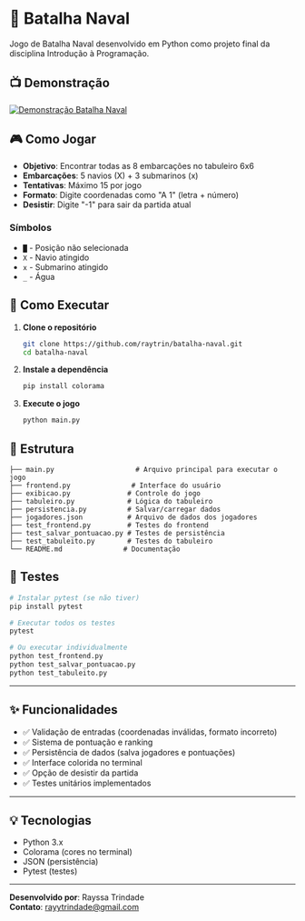 # 🚢 Batalha Naval

Jogo de Batalha Naval desenvolvido em Python como projeto final da disciplina Introdução à Programação.

## 📺 Demonstração

[![Demonstração Batalha Naval](https://img.youtube.com/vi/x5AUvN5W85Q/0.jpg)](https://youtu.be/x5AUvN5W85Q)

## 🎮 Como Jogar

- **Objetivo**: Encontrar todas as 8 embarcações no tabuleiro 6x6
- **Embarcações**: 5 navios (X) + 3 submarinos (x)
- **Tentativas**: Máximo 15 por jogo
- **Formato**: Digite coordenadas como "A 1" (letra + número)
- **Desistir**: Digite "-1" para sair da partida atual

### Símbolos
- `█` - Posição não selecionada
- `X` - Navio atingido
- `x` - Submarino atingido  
- `_` - Água

## 🚀 Como Executar

1. **Clone o repositório**
   ```bash
   git clone https://github.com/raytrin/batalha-naval.git
   cd batalha-naval
   ```

2. **Instale a dependência**
   ```bash
   pip install colorama
   ```

3. **Execute o jogo**
   ```bash
   python main.py
   ```

## 📁 Estrutura

```
├── main.py                    # Arquivo principal para executar o jogo
├── frontend.py               # Interface do usuário
├── exibicao.py              # Controle do jogo
├── tabuleiro.py             # Lógica do tabuleiro 
├── persistencia.py          # Salvar/carregar dados
├── jogadores.json           # Arquivo de dados dos jogadores
├── test_frontend.py         # Testes do frontend
├── test_salvar_pontuacao.py # Testes de persistência
├── test_tabuleito.py        # Testes do tabuleiro
└── README.md               # Documentação
```

## 🧪 Testes

```bash
# Instalar pytest (se não tiver)
pip install pytest

# Executar todos os testes
pytest

# Ou executar individualmente
python test_frontend.py
python test_salvar_pontuacao.py
python test_tabuleito.py
```
---
## ✨ Funcionalidades

- ✅ Validação de entradas (coordenadas inválidas, formato incorreto)
- ✅ Sistema de pontuação e ranking
- ✅ Persistência de dados (salva jogadores e pontuações)
- ✅ Interface colorida no terminal
- ✅ Opção de desistir da partida
- ✅ Testes unitários implementados

---
## 💡 Tecnologias

- Python 3.x
- Colorama (cores no terminal)
- JSON (persistência)
- Pytest (testes)

---
**Desenvolvido por**: Rayssa Trindade  
**Contato**: rayytrindade@gmail.com